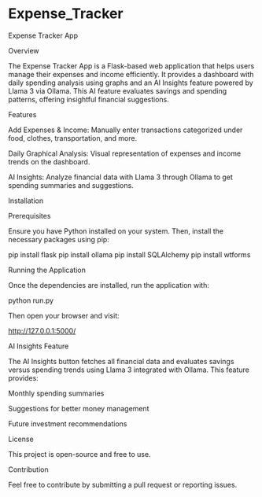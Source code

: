 # Expense_Tracker
Expense Tracker App 

Overview 

The Expense Tracker App is a Flask-based web application that helps users manage their expenses and income efficiently.  It provides a dashboard with daily spending analysis using graphs and an AI Insights feature powered by Llama 3 via Ollama.  This AI feature evaluates savings and spending patterns, offering insightful financial suggestions.

Features 

Add Expenses & Income: Manually enter transactions categorized under food, clothes, transportation, and more. 

Daily Graphical Analysis: Visual representation of expenses and income trends on the dashboard. 

AI Insights: Analyze financial data with Llama 3 through Ollama to get spending summaries and suggestions. 

Installation 

Prerequisites 

Ensure you have Python installed on your system. Then, install the necessary packages using pip: 

pip install flask
pip install ollama
pip install SQLAlchemy
pip install wtforms

Running the Application 

Once the dependencies are installed, run the application with: 

python run.py

Then open your browser and visit: 

http://127.0.0.1:5000/



AI Insights Feature 

The AI Insights button fetches all financial data and evaluates savings versus spending trends using Llama 3 integrated with Ollama.  This feature provides: 

Monthly spending summaries 

Suggestions for better money management 

Future investment recommendations 




License 

This project is open-source and free to use. 

Contribution 

Feel free to contribute by submitting a pull request or reporting issues. 
